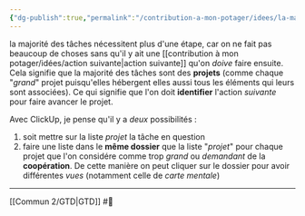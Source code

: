 ```yaml
---
{"dg-publish":true,"permalink":"/contribution-a-mon-potager/idees/la-majorite-des-taches-sont-en-fait-des-projets/"}
---
```


la majorité des tâches nécessitent plus d'une étape, car on ne fait pas beaucoup de choses sans qu'il y ait une [[contribution à mon potager/idées/action suivante\|action suivante]] qu'on *doive* faire ensuite. 
Cela signifie que la majorité des tâches sont des **projets** (comme chaque "*grand*" projet puisqu'elles hébergent elles aussi tous les éléments qui leurs sont associées).
Ce qui signifie que l'on doit **identifier** l'action *suivante* pour faire avancer le projet. 

Avec ClickUp, je pense qu'il y a *deux* possibilités :
1. soit mettre sur la liste *projet* la tâche en question
2. faire une liste dans le **même dossier** que la liste "*projet*" pour chaque projet que l'on considére comme trop *grand* ou *demandant* de la **coopération**. De cette manière on peut cliquer sur le dossier pour avoir différentes *vues* (notamment celle de *carte mentale*)

---
[[Commun 2/GTD\|GTD]] #🌲 